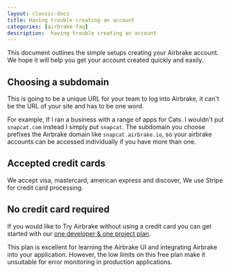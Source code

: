 ```yaml
---
layout: classic-docs
title: Having trouble creating an account
categories: [airbrake-faq]
description:  having trouble creating an account
---
```


This document outlines the simple setups creating your Airbrake account. We
hope it will help you get your account created quickly and easily.

## Choosing a subdomain

This is going to be a unique URL for your team to log into Airbrake, it can't
be the URL of your site and has to be one word.

For example, If I ran a business with a range of apps for Cats. I wouldn't put
`snapcat.com` instead I simply put `snapcat`.  The subdomain you choose
prefixes the Airbrake domain like `snapcat.airbrake.io`, so your airbrake
accounts can be accessed individually if you have more than one.

## Accepted credit cards
We accept visa, mastercard, american express and discover, We use Stripe for
credit card processing.

## No credit card required
If you would like to Try Airbrake without using a credit card you can get
started with our [one developer & one project
plan](https://airbrake.io/account/new/free).

This plan is excellent for learning the Airbrake UI and integrating Airbrake
into your application. However, the low limits on this free plan make it
unsuitable for error monitoring in production applications.
